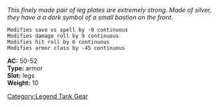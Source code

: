 *This finely made pair of leg plates are extremely strong. Made of
silver, they have a a dark symbol of a small bastion on the front.*

`Modifies save vs spell by -9 continuous`  
`Modifies damage roll by 9 continuous`  
`Modifies hit roll by 6 continuous`  
`Modifies armor class by -45 continuous`

**AC:** 50-52  
**Type:** armor  
**Slot:** legs  
**Weight:** 10  

[Category:Legend Tank Gear](Category:Legend_Tank_Gear "wikilink")

